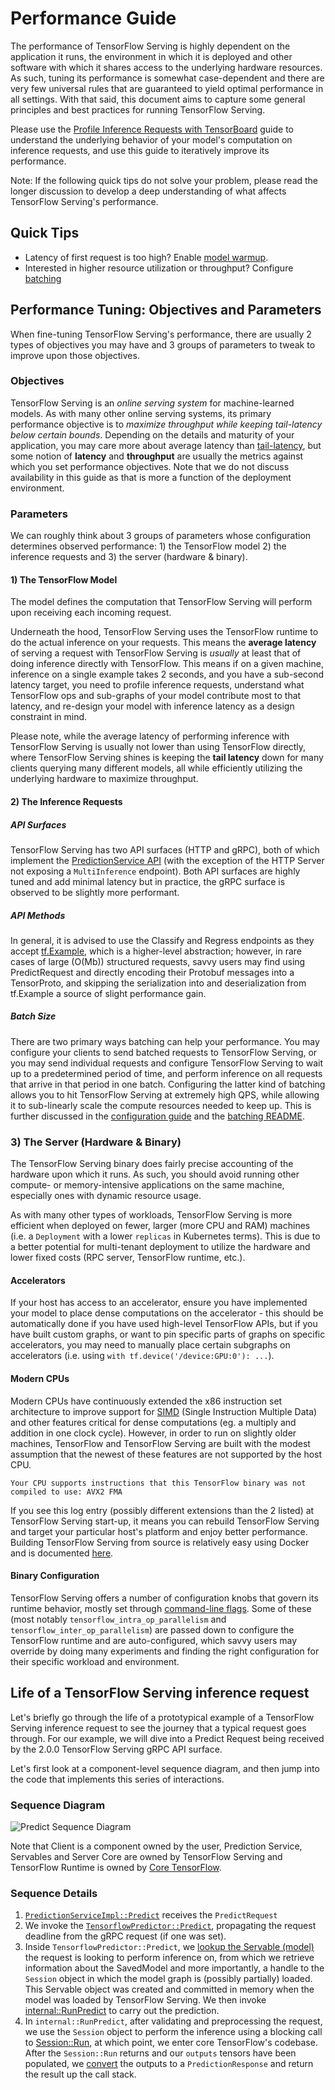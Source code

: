 # Performance Guide

The performance of TensorFlow Serving is highly dependent on the application it
runs, the environment in which it is deployed and other software with which it
shares access to the underlying hardware resources. As such, tuning its
performance is somewhat case-dependent and there are very few universal rules
that are guaranteed to yield optimal performance in all settings. With that
said, this document aims to capture some general principles and best practices
for running TensorFlow Serving.

Please use the [Profile Inference Requests with TensorBoard](tensorboard.md)
guide to understand the underlying behavior of your model's computation on
inference requests, and use this guide to iteratively improve its performance.

Note: If the following quick tips do not solve your problem, please read the
longer discussion to develop a deep understanding of what affects TensorFlow
Serving's performance.

## Quick Tips

*   Latency of first request is too high? Enable
    [model warmup](saved_model_warmup.md).
*   Interested in higher resource utilization or throughput? Configure
    [batching](serving_config.md#batching-configuration)

## Performance Tuning: Objectives and Parameters

When fine-tuning TensorFlow Serving's performance, there are usually 2 types of
objectives you may have and 3 groups of parameters to tweak to improve upon
those objectives.

### Objectives

TensorFlow Serving is an *online serving system* for machine-learned models. As
with many other online serving systems, its primary performance objective is to
*maximize throughput while keeping tail-latency below certain bounds*. Depending
on the details and maturity of your application, you may care more about average
latency than
[tail-latency](https://blog.bramp.net/post/2018/01/16/measuring-percentile-latency/),
but some notion of **latency** and **throughput** are usually the metrics
against which you set performance objectives. Note that we do not discuss
availability in this guide as that is more a function of the deployment
environment.

### Parameters

We can roughly think about 3 groups of parameters whose configuration determines
observed performance: 1) the TensorFlow model 2) the inference requests and 3)
the server (hardware & binary).

#### 1) The TensorFlow Model

The model defines the computation that TensorFlow Serving will perform upon
receiving each incoming request.

Underneath the hood, TensorFlow Serving uses the TensorFlow runtime to do the
actual inference on your requests. This means the **average latency** of serving
a request with TensorFlow Serving is _usually_ at least that of doing inference
directly with TensorFlow. This means if on a given machine, inference on a
single example takes 2 seconds, and you have a sub-second latency target, you
need to profile inference requests, understand what TensorFlow ops and
sub-graphs of your model contribute most to that latency, and re-design your
model with inference latency as a design constraint in mind.

Please note, while the average latency of performing inference with TensorFlow
Serving is usually not lower than using TensorFlow directly, where TensorFlow
Serving shines is keeping the **tail latency** down for many clients querying
many different models, all while efficiently utilizing the underlying hardware
to maximize throughput.

#### 2) The Inference Requests

##### API Surfaces

TensorFlow Serving has two API surfaces (HTTP and gRPC), both of which implement
the
[PredictionService API](https://github.com/tensorflow/serving/blob/r2.0/tensorflow_serving/apis/prediction_service.proto#L15)
(with the exception of the HTTP Server not exposing a `MultiInference`
endpoint). Both API surfaces are highly tuned and add minimal latency but in
practice, the gRPC surface is observed to be slightly more performant.

##### API Methods

In general, it is advised to use the Classify and Regress endpoints as they
accept
[tf.Example](https://github.com/tensorflow/serving/blob/r2.0/tensorflow_serving/apis/input.proto#L77),
which is a higher-level abstraction; however, in rare cases of large (O(Mb))
structured requests, savvy users may find using PredictRequest and directly
encoding their Protobuf messages into a TensorProto, and skipping the
serialization into and deserialization from tf.Example a source of slight
performance gain.

##### Batch Size

There are two primary ways batching can help your performance. You may configure
your clients to send batched requests to TensorFlow Serving, or you may send
individual requests and configure TensorFlow Serving to wait up to a
predetermined period of time, and perform inference on all requests that arrive
in that period in one batch. Configuring the latter kind of batching allows you
to hit TensorFlow Serving at extremely high QPS, while allowing it to
sub-linearly scale the compute resources needed to keep up. This is further
discussed in the [configuration guide](serving_config.md#batching-configuration)
and the
[batching README](https://github.com/tensorflow/serving/blob/r2.0/tensorflow_serving/batching/README.md).

### 3) The Server (Hardware & Binary)

The TensorFlow Serving binary does fairly precise accounting of the hardware
upon which it runs. As such, you should avoid running other compute- or
memory-intensive applications on the same machine, especially ones with dynamic
resource usage.

As with many other types of workloads, TensorFlow Serving is more efficient when
deployed on fewer, larger (more CPU and RAM) machines (i.e. a `Deployment` with
a lower `replicas` in Kubernetes terms). This is due to a better potential for
multi-tenant deployment to utilize the hardware and lower fixed costs (RPC
server, TensorFlow runtime, etc.).

#### Accelerators

If your host has access to an accelerator, ensure you have implemented your
model to place dense computations on the accelerator - this should be
automatically done if you have used high-level TensorFlow APIs, but if you have
built custom graphs, or want to pin specific parts of graphs on specific
accelerators, you may need to manually place certain subgraphs on accelerators
(i.e. using `with tf.device('/device:GPU:0'): ...`).

#### Modern CPUs

Modern CPUs have continuously extended the x86 instruction set architecture to
improve support for [SIMD](https://en.wikipedia.org/wiki/SIMD) (Single
Instruction Multiple Data) and other features critical for dense computations
(eg. a multiply and addition in one clock cycle). However, in order to run on
slightly older machines, TensorFlow and TensorFlow Serving are built with the
modest assumption that the newest of these features are not supported by the
host CPU.

`Your CPU supports instructions that this TensorFlow binary was not compiled to
use: AVX2 FMA`

If you see this log entry (possibly different extensions than the 2 listed) at
TensorFlow Serving start-up, it means you can rebuild TensorFlow Serving and
target your particular host's platform and enjoy better performance. Building
TensorFlow Serving from source is relatively easy using Docker and is documented
[here](building_with_docker.md).

#### Binary Configuration

TensorFlow Serving offers a number of configuration knobs that govern its
runtime behavior, mostly set through
[command-line flags](https://github.com/tensorflow/serving/blob/r2.0/tensorflow_serving/model_servers/main.cc).
Some of these (most notably `tensorflow_intra_op_parallelism` and
`tensorflow_inter_op_parallelism`) are passed down to configure the TensorFlow
runtime and are auto-configured, which savvy users may override by doing many
experiments and finding the right configuration for their specific workload and
environment.

## Life of a TensorFlow Serving inference request

Let's briefly go through the life of a prototypical example of a TensorFlow
Serving inference request to see the journey that a typical request goes
through. For our example, we will dive into a Predict Request being received by
the 2.0.0 TensorFlow Serving gRPC API surface.

Let's first look at a component-level sequence diagram, and then jump into the
code that implements this series of interactions.

### Sequence Diagram

<!-- Note: sequence-diagram is not supported by GitHub's markdown engine.
To activate internally, uncomment the following block and remove the '|'
characters, which are precluding the dashed arrows from being interpreted
as end-comment tokens.-->

<!--

<style> .rendered-sequence-diagram { max-width: 900px; overflow: auto; }
.rendered-sequence-diagram svg { zoom: 0.70; } </style>

```sequence-diagram
participant Client as C
participant Prediction\nService as PS
participant TensorFlow Predictor as TP
participant Server\nCore as SC
participant TensorFlow\nRuntime as TF

C->PS: Predict
PS->TP: Predict
TP->SC: GetServableHandle
SC-|->TP: tensorflow::Session
TP->TF: tensorflow::Session::Run
TF-|->TP: Output Tensors from Session.Run
TP-|->PS: PredictResponse
PS-|->C: PredictResponse

```

-->

![Predict Sequence Diagram](images/predict_sequence_diagram.png)

Note that Client is a component owned by the user, Prediction Service, Servables
and Server Core are owned by TensorFlow Serving and TensorFlow Runtime is owned
by [Core TensorFlow](https://github.com/tensorflow/tensorflow).

### Sequence Details

1.  [`PredictionServiceImpl::Predict`](https://github.com/tensorflow/serving/blob/b5a11f1e5388c9985a6fc56a58c3421e5f78149f/tensorflow_serving/model_servers/prediction_service_impl.cc#L38)
    receives the `PredictRequest`
2.  We invoke the
    [`TensorflowPredictor::Predict`](https://github.com/tensorflow/serving/blob/b5a11f1e5388c9985a6fc56a58c3421e5f78149f/tensorflow_serving/servables/tensorflow/predict_impl.cc#L146),
    propagating the request deadline from the gRPC request (if one was set).
3.  Inside `TensorflowPredictor::Predict`, we
    [lookup the Servable (model)](https://github.com/tensorflow/serving/blob/b5a11f1e5388c9985a6fc56a58c3421e5f78149f/tensorflow_serving/servables/tensorflow/predict_impl.cc#L165)
    the request is looking to perform inference on, from which we retrieve
    information about the SavedModel and more importantly, a handle to the
    `Session` object in which the model graph is (possibly partially) loaded.
    This Servable object was created and committed in memory when the model was
    loaded by TensorFlow Serving. We then invoke
    [internal::RunPredict](https://github.com/tensorflow/serving/blob/b5a11f1e5388c9985a6fc56a58c3421e5f78149f/tensorflow_serving/servables/tensorflow/predict_util.cc#L181)
    to carry out the prediction.
4.  In `internal::RunPredict`, after validating and preprocessing the request,
    we use the `Session` object to perform the inference using a blocking call
    to
    [Session::Run](https://github.com/tensorflow/serving/blob/b5a11f1e5388c9985a6fc56a58c3421e5f78149f/tensorflow_serving/servables/tensorflow/predict_util.cc#L209),
    at which point, we enter core TensorFlow's codebase. After the
    `Session::Run` returns and our `outputs` tensors have been populated, we
    [convert](https://github.com/tensorflow/serving/blob/b5a11f1e5388c9985a6fc56a58c3421e5f78149f/tensorflow_serving/servables/tensorflow/predict_util.cc#L150)
    the outputs to a `PredictionResponse` and return the result up the call
    stack.
